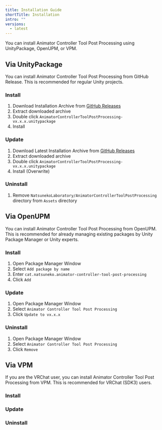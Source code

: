 ```yaml
---
title: Installation Guide
shortTitle: Installation
intro: ""
versions:
  - latest
---
```


You can install Animator Controller Tool Post Processing using UnityPackage, OpenUPM, or VPM.

## Via UnityPackage

You can install Animator Controller Tool Post Processing from GitHub Release.
This is recommended for regular Unity projects.

### Install

1. Download Installation Archive from [GitHub Releases](https://github.com/natsuneko-laboratory/animator-controller-tool-post-processing/releases)
2. Extract downloaded archive
3. Double click `AnimatorControllerToolPostProcessing-vx.x.x.unitypackage`
4. Install

### Update

1. Download Latest Installation Archive from [GitHub Releases](https://github.com/natsuneko-laboratory/animator-controller-tool-post-processing/releases)
2. Extract downloaded archive
3. Double click `AnimatorControllerToolPostProcessing-vx.x.x.unitypackage`
4. Install (Overwrite)

### Uninstall

1. Remove `NatsunekoLaboratory/AnimatorControllerToolPostProcessing` directory from `Assets` directory

## Via OpenUPM

You can install Animator Controller Tool Post Processing from OpenUPM.
This is recommended for already managing existing packages by Unity Package Manager or Unity experts.

### Install

1. Open Package Manager Window
1. Select `Add package by name`
1. Enter `cat.natsuneko.animator-controller-tool-post-processing`
1. Click `Add`

### Update

1. Open Package Manager Window
2. Select `Animator Controller Tool Post Processing`
3. Click `Update to vx.x.x`

### Uninstall

1. Open Package Manager Window
2. Select `Animator Controller Tool Post Processing`
3. Click `Remove`

## Via VPM

If you are the VRChat user, you can install Animator Controller Tool Post Processing from VPM. This is recommended for VRChat (SDK3) users.

### Install

### Update

### Uninstall
